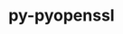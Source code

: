 ---
title: "py-pyopenssl"
layout: cache
categories: [package, develop]
meta: {"compilers": ["gcc@=11.4.0", "gcc@=9.4.0", "oneapi@=2024.2.1"], "num_specs": 27, "num_specs_by_stack": {"e4s": 8, "e4s-neoverse-v2": 8, "e4s-neoverse_v1": 3, "e4s-oneapi": 7, "e4s-power": 1, "root": 27}, "oss": ["ubuntu20.04", "ubuntu22.04"], "platforms": ["linux"], "stacks": ["e4s", "e4s-neoverse-v2", "e4s-neoverse_v1", "e4s-oneapi", "e4s-power", "root"], "targets": ["neoverse_v1", "neoverse_v2", "ppc64le", "x86_64_v3"], "versions": ["19.0.0", "23.2.0"]}
spec_details: [{"compiler": "gcc@=11.4.0", "hash": "34eqqt3wylpmgfsl4njgbjpntime4c5w", "os": "ubuntu22.04", "platform": "linux", "size": "-", "stacks": ["e4s-neoverse-v2", "root"], "target": "neoverse_v2", "variants": ["build_system=python_pip"], "versions": ["19.0.0"]}, {"compiler": "gcc@=11.4.0", "hash": "begcm2kbi5oxldiasmye3uuv2jbkbwev", "os": "ubuntu22.04", "platform": "linux", "size": "-", "stacks": ["e4s-neoverse-v2", "root"], "target": "neoverse_v2", "variants": ["build_system=python_pip"], "versions": ["19.0.0"]}, {"compiler": "oneapi@=2024.2.1", "hash": "gsb3pdihub2hev2oixeens5ww5tueqtd", "os": "ubuntu22.04", "platform": "linux", "size": "-", "stacks": ["e4s-oneapi", "root"], "target": "x86_64_v3", "variants": ["build_system=python_pip"], "versions": ["23.2.0"]}, {"compiler": "oneapi@=2024.2.1", "hash": "h6ce65fwhwadipseg4dvd7xvikup62ov", "os": "ubuntu22.04", "platform": "linux", "size": "-", "stacks": ["e4s-oneapi", "root"], "target": "x86_64_v3", "variants": ["build_system=python_pip"], "versions": ["23.2.0"]}, {"compiler": "oneapi@=2024.2.1", "hash": "h6suvvq7wdddbjlxouy3rehahzsj5fzx", "os": "ubuntu22.04", "platform": "linux", "size": "-", "stacks": ["e4s-oneapi", "root"], "target": "x86_64_v3", "variants": ["build_system=python_pip"], "versions": ["23.2.0"]}, {"compiler": "gcc@=11.4.0", "hash": "hbff5hwyjnwrlz6o62ttjaenuqzmoa4t", "os": "ubuntu22.04", "platform": "linux", "size": "-", "stacks": ["e4s-neoverse_v1", "root"], "target": "neoverse_v1", "variants": ["build_system=python_pip"], "versions": ["19.0.0"]}, {"compiler": "gcc@=11.4.0", "hash": "hgiwkjenfekx6pg7yem2i4na2ef7ncb5", "os": "ubuntu22.04", "platform": "linux", "size": "-", "stacks": ["e4s-neoverse-v2", "root"], "target": "neoverse_v2", "variants": ["build_system=python_pip"], "versions": ["19.0.0"]}, {"compiler": "oneapi@=2024.2.1", "hash": "hiojowvqvlaf7vk4yl2mfscxvxvpejuz", "os": "ubuntu22.04", "platform": "linux", "size": "-", "stacks": ["e4s-oneapi", "root"], "target": "x86_64_v3", "variants": ["build_system=python_pip"], "versions": ["23.2.0"]}, {"compiler": "gcc@=11.4.0", "hash": "idao4byrrmktxsvnp6fl7yd6gxk7pp5w", "os": "ubuntu22.04", "platform": "linux", "size": "-", "stacks": ["e4s", "root"], "target": "x86_64_v3", "variants": ["build_system=python_pip"], "versions": ["19.0.0"]}, {"compiler": "gcc@=11.4.0", "hash": "itn6rtlsxhgqxwmlv6bp4rbz5kb223z4", "os": "ubuntu22.04", "platform": "linux", "size": "-", "stacks": ["e4s-neoverse_v1", "root"], "target": "neoverse_v1", "variants": ["build_system=python_pip"], "versions": ["19.0.0"]}, {"compiler": "gcc@=11.4.0", "hash": "iwymc6w24jpiegjmjfk4t3arbikxgscc", "os": "ubuntu22.04", "platform": "linux", "size": "-", "stacks": ["e4s", "root"], "target": "x86_64_v3", "variants": ["build_system=python_pip"], "versions": ["19.0.0"]}, {"compiler": "gcc@=11.4.0", "hash": "izr2tgdnr4iaj653fmpy7v3ofrcxmxsj", "os": "ubuntu22.04", "platform": "linux", "size": "-", "stacks": ["e4s", "root"], "target": "x86_64_v3", "variants": ["build_system=python_pip"], "versions": ["19.0.0"]}, {"compiler": "gcc@=11.4.0", "hash": "kloupscjyu4mnjqg2gjnyvtyj4yfn2kw", "os": "ubuntu22.04", "platform": "linux", "size": "-", "stacks": ["e4s", "root"], "target": "x86_64_v3", "variants": ["build_system=python_pip"], "versions": ["19.0.0"]}, {"compiler": "gcc@=11.4.0", "hash": "mj43ldlsv4xpdgqa4c2qcygo2fpblasi", "os": "ubuntu22.04", "platform": "linux", "size": "-", "stacks": ["e4s", "root"], "target": "x86_64_v3", "variants": ["build_system=python_pip"], "versions": ["19.0.0"]}, {"compiler": "gcc@=11.4.0", "hash": "ngrcclkjvvuw5ntvmjsre6jtp37vculr", "os": "ubuntu22.04", "platform": "linux", "size": "-", "stacks": ["e4s-neoverse-v2", "root"], "target": "neoverse_v2", "variants": ["build_system=python_pip"], "versions": ["19.0.0"]}, {"compiler": "oneapi@=2024.2.1", "hash": "p7twlzfgxoijsvczvrrlokgqb2uq5d6a", "os": "ubuntu22.04", "platform": "linux", "size": "-", "stacks": ["e4s-oneapi", "root"], "target": "x86_64_v3", "variants": ["build_system=python_pip"], "versions": ["23.2.0"]}, {"compiler": "gcc@=11.4.0", "hash": "pwumb22qnhjmbgp7thny6hcpxvlg4ufm", "os": "ubuntu22.04", "platform": "linux", "size": "-", "stacks": ["e4s", "root"], "target": "x86_64_v3", "variants": ["build_system=python_pip"], "versions": ["19.0.0"]}, {"compiler": "gcc@=11.4.0", "hash": "qdjujij5qp5qqkuxhj5yr5culzw74j7i", "os": "ubuntu22.04", "platform": "linux", "size": "-", "stacks": ["e4s-neoverse-v2", "root"], "target": "neoverse_v2", "variants": ["build_system=python_pip"], "versions": ["19.0.0"]}, {"compiler": "gcc@=11.4.0", "hash": "qukzmrp54msec3uyltltdaylaxgm3zsk", "os": "ubuntu22.04", "platform": "linux", "size": "-", "stacks": ["e4s-neoverse-v2", "root"], "target": "neoverse_v2", "variants": ["build_system=python_pip"], "versions": ["19.0.0"]}, {"compiler": "gcc@=11.4.0", "hash": "qxgvgghpmdpecjvttyvximtpfmecotts", "os": "ubuntu22.04", "platform": "linux", "size": "-", "stacks": ["e4s", "root"], "target": "x86_64_v3", "variants": ["build_system=python_pip"], "versions": ["19.0.0"]}, {"compiler": "gcc@=11.4.0", "hash": "t473mff5f2qgnwocyc2mx2gw6i2donwx", "os": "ubuntu22.04", "platform": "linux", "size": "-", "stacks": ["e4s-neoverse-v2", "root"], "target": "neoverse_v2", "variants": ["build_system=python_pip"], "versions": ["19.0.0"]}, {"compiler": "gcc@=9.4.0", "hash": "tmmg5oq76vv46vggzfq3gw6dazwohrst", "os": "ubuntu20.04", "platform": "linux", "size": "-", "stacks": ["e4s-power", "root"], "target": "ppc64le", "variants": ["build_system=python_pip"], "versions": ["19.0.0"]}, {"compiler": "gcc@=11.4.0", "hash": "uynnertnu7zuroa23eix7mzr5dyowr7i", "os": "ubuntu22.04", "platform": "linux", "size": "-", "stacks": ["e4s-neoverse-v2", "root"], "target": "neoverse_v2", "variants": ["build_system=python_pip"], "versions": ["19.0.0"]}, {"compiler": "oneapi@=2024.2.1", "hash": "v6lhitguoxv6wmucpxiloujdojuhbnmq", "os": "ubuntu22.04", "platform": "linux", "size": "-", "stacks": ["e4s-oneapi", "root"], "target": "x86_64_v3", "variants": ["build_system=python_pip"], "versions": ["23.2.0"]}, {"compiler": "gcc@=11.4.0", "hash": "vjtrcds3ufxs2w26cfzfdywxtsknoezg", "os": "ubuntu22.04", "platform": "linux", "size": "-", "stacks": ["e4s", "root"], "target": "x86_64_v3", "variants": ["build_system=python_pip"], "versions": ["19.0.0"]}, {"compiler": "oneapi@=2024.2.1", "hash": "xldzggctm4nzt5wqsjalph7fmza4ycvx", "os": "ubuntu22.04", "platform": "linux", "size": "-", "stacks": ["e4s-oneapi", "root"], "target": "x86_64_v3", "variants": ["build_system=python_pip"], "versions": ["23.2.0"]}, {"compiler": "gcc@=11.4.0", "hash": "zepooj3wg3zmdbzzqbynw65xkoiem555", "os": "ubuntu22.04", "platform": "linux", "size": "-", "stacks": ["e4s-neoverse_v1", "root"], "target": "neoverse_v1", "variants": ["build_system=python_pip"], "versions": ["19.0.0"]}]
---
